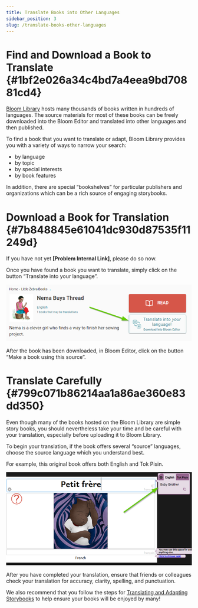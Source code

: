```yaml
---
title: Translate Books into Other Languages
sidebar_position: 3
slug: /translate-books-other-languages
---
```




# Find and Download a Book to Translate {#1bf2e026a34c4bd7a4eea9bd70881cd4}


[Bloom Library](https://bloomlibrary.org/) hosts many thousands of books written in hundreds of languages. The source materials for most of these books can be freely downloaded into the Bloom Editor and translated into other languages and then published. 


To find a book that you want to translate or adapt, Bloom Library provides you with a variety of ways to narrow your search:

- by language
- by topic
- by special interests
- by book features

In addition, there are special “bookshelves” for particular publishers and organizations which can be a rich source of engaging storybooks.


# Download a Book for Translation {#7b848845e61041dc930d87535f11249d}


If you have not yet **[Problem Internal Link]**, please do so now.  


Once you have found a book you want to translate, simply click on the button “Translate into your language”. 


![](./translate-books-other-languages.3d9a190e-8191-488f-9340-af41773cf7f5.png)


After the book has been downloaded, in Bloom Editor, click on the button “Make a book using this source”.


# Translate Carefully {#799c071b86214aa1a86ae360e83dd350}


Even though many of the books hosted on the Bloom Library are simple story books, you should nevertheless take your time and be careful with your translation, especially before uploading it to Bloom Library.


To begin your translation, if the book offers several “source” languages, choose the source language which you understand best.


For example, this original book offers both English and Tok Pisin.


![](./translate-books-other-languages.42ac8bdb-5694-4ec1-b4cd-8d891c6a27f4.png)


After you have completed your translation, ensure that friends or colleagues check your translation for accuracy, clarity, spelling, and punctuation.


We also recommend that you follow the steps for [Translating and Adapting Storybooks](https://bloomlibrary.org/page/create/page/Create-Resources-TranslatingAdapting) to help ensure your books will be enjoyed by many!

